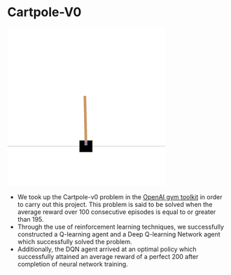 # Cartpole-V0

![Cartpole V0 Demo](cartpole.gif)

 * We took up the Cartpole-v0 problem in the [OpenAI gym toolkit](https://openai.com) in order to carry out this project. This problem is said to be solved when the average reward over 100 consecutive episodes is equal to or greater than 195. 
 * Through the use of reinforcement learning techniques, we successfully constructed a Q-learning agent and a Deep Q-learning Network agent which successfully solved the problem.
 * Additionally, the DQN agent arrived at an optimal policy which successfully attained an average reward of a perfect 200 after completion of neural network training.
